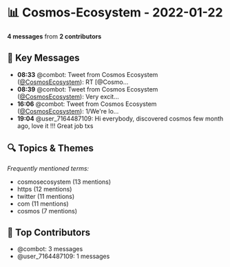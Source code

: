 # 📊 Cosmos-Ecosystem - 2022-01-22
**4 messages** from **2 contributors**

## 💬 Key Messages
- **08:33** @combot: Tweet from Cosmos Ecosystem ([@CosmosEcosystem](https://twitter.com/CosmosEcosystem)):
RT [@Cosmo...
- **08:39** @combot: Tweet from Cosmos Ecosystem ([@CosmosEcosystem](https://twitter.com/CosmosEcosystem)):
Very excit...
- **16:06** @combot: Tweet from Cosmos Ecosystem ([@CosmosEcosystem](https://twitter.com/CosmosEcosystem)):
1/We're lo...
- **19:04** @user_7164487109: Hi everybody, discovered cosmos few month ago, love it !!! Great job txs

## 🔍 Topics & Themes
*Frequently mentioned terms:*
- cosmosecosystem (13 mentions)
- https (12 mentions)
- twitter (11 mentions)
- com (11 mentions)
- cosmos (7 mentions)

## 👥 Top Contributors
- @combot: 3 messages
- @user_7164487109: 1 messages